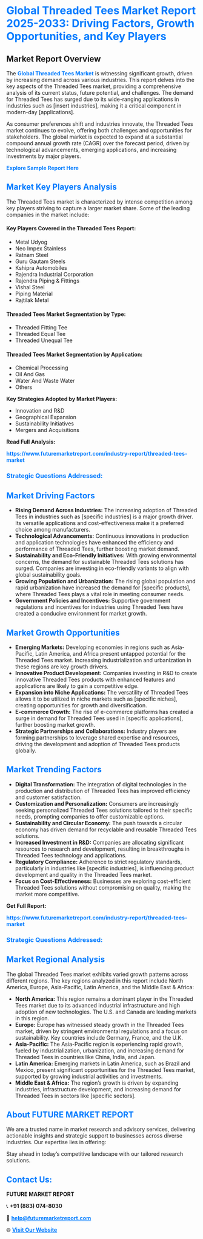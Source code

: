 <h1 style="color: #007BFF;">Global Threaded Tees Market Report 2025-2033: Driving Factors, Growth Opportunities, and Key Players</h1>

<section id="overview">
<h2>Market Report Overview</h2>
<p>The <a href="https://www.futuremarketreport.com/industry-report/threaded-tees-market" style="color: #007BFF; text-decoration: none;"><strong>Global Threaded Tees Market</strong></a> is witnessing significant growth, driven by increasing demand across various industries. This report delves into the key aspects of the Threaded Tees market, providing a comprehensive analysis of its current status, future potential, and challenges. The demand for Threaded Tees has surged due to its wide-ranging applications in industries such as [insert industries], making it a critical component in modern-day [applications].</p>
<p>As consumer preferences shift and industries innovate, the Threaded Tees market continues to evolve, offering both challenges and opportunities for stakeholders. The global market is expected to expand at a substantial compound annual growth rate (CAGR) over the forecast period, driven by technological advancements, emerging applications, and increasing investments by major players.</p>
</section>

<section id="overview">
<p><a href="https://www.futuremarketreport.com/request-sample/reportId=52346" style="color: #007BFF; text-decoration: none;"><strong>Explore Sample Report Here</strong></a></p>
</section>

<section id="key-players">
<h2 style="color: #007BFF;">Market Key Players Analysis</h2>
<p>The Threaded Tees market is characterized by intense competition among key players striving to capture a larger market share. Some of the leading companies in the market include:</p>
<h4>Key Players Covered in the Threaded Tees Report:</h4>
<ul><li>Metal Udyog</li><li>Neo Impex Stainless</li><li>Ratnam Steel</li><li>Guru Gautam Steels</li><li>Kshipra Automobiles</li><li>Rajendra Industrial Corporation</li><li>Rajendra Piping &amp; Fittings</li><li>Vishal Steel</li><li>Piping Material</li><li>Rajtilak Metal</li></ul>
<h4>Threaded Tees Market Segmentation by Type:</h4>
<ul><li>Threaded Fitting Tee</li><li>Threaded Equal Tee</li><li>Threaded Unequal Tee</li></ul>

<h4>Threaded Tees Market Segmentation by Application:</h4>
<ul><li>Chemical Processing</li><li>Oil And Gas</li><li>Water And Waste Water</li><li>Others</li></ul>
<p><strong>Key Strategies Adopted by Market Players:</strong></p>
<ul>
<li>Innovation and R&D</li>
<li>Geographical Expansion</li>
<li>Sustainability Initiatives</li>
<li>Mergers and Acquisitions</li>
</ul>
</section>

<section>
<p><strong>Read Full Analysis: </strong></p><a href="https://www.futuremarketreport.com/industry-report/threaded-tees-market" style="color: #007BFF; text-decoration: none;"><strong>https://www.futuremarketreport.com/industry-report/threaded-tees-market</strong></a>
<h3 style="color: #007BFF;">Strategic Questions Addressed:</h3>
</section>

<section id="driving-factors">
<h2 style="color: #007BFF;">Market Driving Factors</h2>
<ul>
<li><strong>Rising Demand Across Industries:</strong> The increasing adoption of Threaded Tees in industries such as [specific industries] is a major growth driver. Its versatile applications and cost-effectiveness make it a preferred choice among manufacturers.</li>
<li><strong>Technological Advancements:</strong> Continuous innovations in production and application technologies have enhanced the efficiency and performance of Threaded Tees, further boosting market demand.</li>
<li><strong>Sustainability and Eco-Friendly Initiatives:</strong> With growing environmental concerns, the demand for sustainable Threaded Tees solutions has surged. Companies are investing in eco-friendly variants to align with global sustainability goals.</li>
<li><strong>Growing Population and Urbanization:</strong> The rising global population and rapid urbanization have increased the demand for [specific products], where Threaded Tees plays a vital role in meeting consumer needs.</li>
<li><strong>Government Policies and Incentives:</strong> Supportive government regulations and incentives for industries using Threaded Tees have created a conducive environment for market growth.</li>
</ul>
</section>

<section id="growth-opportunities">
<h2 style="color: #007BFF;">Market Growth Opportunities</h2>
<ul>
<li><strong>Emerging Markets:</strong> Developing economies in regions such as Asia-Pacific, Latin America, and Africa present untapped potential for the Threaded Tees market. Increasing industrialization and urbanization in these regions are key growth drivers.</li>
<li><strong>Innovative Product Development:</strong> Companies investing in R&D to create innovative Threaded Tees products with enhanced features and applications are likely to gain a competitive edge.</li>
<li><strong>Expansion into Niche Applications:</strong> The versatility of Threaded Tees allows it to be utilized in niche markets such as [specific niches], creating opportunities for growth and diversification.</li>
<li><strong>E-commerce Growth:</strong> The rise of e-commerce platforms has created a surge in demand for Threaded Tees used in [specific applications], further boosting market growth.</li>
<li><strong>Strategic Partnerships and Collaborations:</strong> Industry players are forming partnerships to leverage shared expertise and resources, driving the development and adoption of Threaded Tees products globally.</li>
</ul>
</section>

<section id="trending-factors">
<h2 style="color: #007BFF;">Market Trending Factors</h2>
<ul>
<li><strong>Digital Transformation:</strong> The integration of digital technologies in the production and distribution of Threaded Tees has improved efficiency and customer satisfaction.</li>
<li><strong>Customization and Personalization:</strong> Consumers are increasingly seeking personalized Threaded Tees solutions tailored to their specific needs, prompting companies to offer customizable options.</li>
<li><strong>Sustainability and Circular Economy:</strong> The push towards a circular economy has driven demand for recyclable and reusable Threaded Tees solutions.</li>
<li><strong>Increased Investment in R&D:</strong> Companies are allocating significant resources to research and development, resulting in breakthroughs in Threaded Tees technology and applications.</li>
<li><strong>Regulatory Compliance:</strong> Adherence to strict regulatory standards, particularly in industries like [specific industries], is influencing product development and quality in the Threaded Tees market.</li>
<li><strong>Focus on Cost-Effectiveness:</strong> Businesses are exploring cost-efficient Threaded Tees solutions without compromising on quality, making the market more competitive.</li>
</ul>
</section>

<section>
<p><strong>Get Full Report: </strong></p><a href="https://www.futuremarketreport.com/industry-report/threaded-tees-market" style="color: #007BFF; text-decoration: none;"><strong>https://www.futuremarketreport.com/industry-report/threaded-tees-market</strong></a>
<h3 style="color: #007BFF;">Strategic Questions Addressed:</h3>
</section>


<section id="regional-analysis">
<h2 style="color: #007BFF;">Market Regional Analysis</h2>
<p>The global Threaded Tees market exhibits varied growth patterns across different regions. The key regions analyzed in this report include North America, Europe, Asia-Pacific, Latin America, and the Middle East & Africa:</p>
<ul>
<li><strong>North America:</strong> This region remains a dominant player in the Threaded Tees market due to its advanced industrial infrastructure and high adoption of new technologies. The U.S. and Canada are leading markets in this region.</li>
<li><strong>Europe:</strong> Europe has witnessed steady growth in the Threaded Tees market, driven by stringent environmental regulations and a focus on sustainability. Key countries include Germany, France, and the U.K.</li>
<li><strong>Asia-Pacific:</strong> The Asia-Pacific region is experiencing rapid growth, fueled by industrialization, urbanization, and increasing demand for Threaded Tees in countries like China, India, and Japan.</li>
<li><strong>Latin America:</strong> Emerging markets in Latin America, such as Brazil and Mexico, present significant opportunities for the Threaded Tees market, supported by growing industrial activities and investments.</li>
<li><strong>Middle East & Africa:</strong> The region’s growth is driven by expanding industries, infrastructure development, and increasing demand for Threaded Tees in sectors like [specific sectors].</li>
</ul>
</section>

<footer>
<h2 style="color: #007BFF;">About FUTURE MARKET REPORT</h2>
<p>We are a trusted name in market research and advisory services, delivering actionable insights and strategic support to businesses across diverse industries. Our expertise lies in offering:</p>

<p>Stay ahead in today’s competitive landscape with our tailored research solutions.</p>

<h2 style="color: #007BFF;">Contact Us:</h2>
<p><strong>FUTURE MARKET REPORT</strong></p>
<p>📞 <strong>+91 (883) 074-8030</strong></p>
<p>📧 <strong><a href="mailto:help@futuremarketreport.com" style="color: #007BFF;">help@futuremarketreport.com</a></strong></p>
<p>🌐 <strong><a href="https://www.futuremarketreport.com/" style="color: #007BFF;">Visit Our Website</a></strong></p>
</footer>